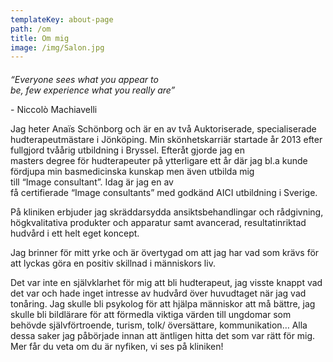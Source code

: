 ```yaml
---
templateKey: about-page
path: /om
title: Om mig
image: /img/Salon.jpg
---
```

#### 
*“Everyone sees what you appear to be, few experience what you really are”* 

\- Niccolò Machiavelli      



Jag heter Anaïs Schönborg och är en av två Auktoriserade, specialiserade hudterapeutmästare i Jönköping. Min skönhetskarriär startade år 2013 efter fullgjord tvåårig utbildning i Bryssel. Efteråt gjorde jag en masters degree för hudterapeuter på ytterligare ett år där jag bl.a kunde fördjupa min basmedicinska kunskap men även utbilda mig till “Image consultant”. Idag är jag en av få certifierade “Image consultants” med godkänd AICI utbildning i Sverige.

På kliniken erbjuder jag skräddarsydda ansiktsbehandlingar och rådgivning, högkvalitativa produkter och apparatur samt avancerad, resultatinriktad hudvård i ett helt eget koncept. 

Jag brinner för mitt yrke och är övertygad om att jag har vad som krävs för att lyckas göra en positiv skillnad i människors liv. 

Det var inte en självklarhet för mig att bli hudterapeut, jag visste knappt vad det var och hade inget intresse av hudvård över huvudtaget när jag vad tonåring. Jag skulle bli psykolog för att hjälpa människor att må bättre, jag skulle bli bildlärare för att förmedla viktiga värden till ungdomar som behövde självförtroende, turism, tolk/ översättare, kommunikation… Alla dessa saker jag påbörjade innan att äntligen hitta det som var rätt för mig. Mer får du veta om du är nyfiken, vi ses på kliniken!